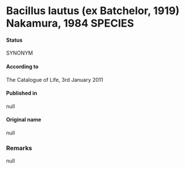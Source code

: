 # Bacillus lautus (ex Batchelor, 1919) Nakamura, 1984 SPECIES

#### Status
SYNONYM

#### According to
The Catalogue of Life, 3rd January 2011

#### Published in
null

#### Original name
null

### Remarks
null